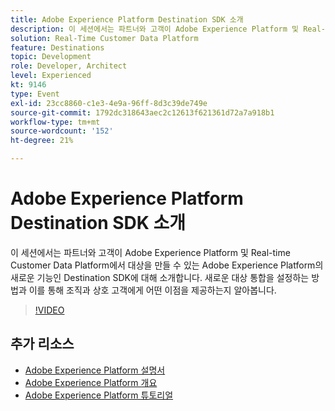 ```yaml
---
title: Adobe Experience Platform Destination SDK 소개
description: 이 세션에서는 파트너와 고객이 Adobe Experience Platform 및 Real-time Customer Data Platform에서 대상을 만들 수 있는 Adobe Experience Platform의 새로운 기능인 Destination SDK에 대해 소개합니다. 새로운 대상 통합을 설정하는 방법과 이를 통해 조직과 상호 고객에게 어떤 이점을 제공하는지 알아봅니다.
solution: Real-Time Customer Data Platform
feature: Destinations
topic: Development
role: Developer, Architect
level: Experienced
kt: 9146
type: Event
exl-id: 23cc8860-c1e3-4e9a-96ff-8d3c39de749e
source-git-commit: 1792dc318643aec2c12613f621361d72a7a918b1
workflow-type: tm+mt
source-wordcount: '152'
ht-degree: 21%

---
```


# Adobe Experience Platform Destination SDK 소개

이 세션에서는 파트너와 고객이 Adobe Experience Platform 및 Real-time Customer Data Platform에서 대상을 만들 수 있는 Adobe Experience Platform의 새로운 기능인 Destination SDK에 대해 소개합니다. 새로운 대상 통합을 설정하는 방법과 이를 통해 조직과 상호 고객에게 어떤 이점을 제공하는지 알아봅니다.


>[!VIDEO](https://video.tv.adobe.com/v/337583/?quality=12&learn=on&hidetitle=true)

## 추가 리소스

- [Adobe Experience Platform 설명서](https://experienceleague.adobe.com/docs/experience-platform.html)
- [Adobe Experience Platform 개요](https://experienceleague.adobe.com/docs/experience-platform/landing/home.html?lang=ko)
- [Adobe Experience Platform 튜토리얼](https://experienceleague.adobe.com/docs/platform-learn/tutorials/overview.html?lang=en)
